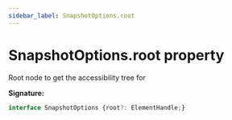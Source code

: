 ```yaml
---
sidebar_label: SnapshotOptions.root
---
```

# SnapshotOptions.root property

Root node to get the accessibility tree for

**Signature:**

```typescript
interface SnapshotOptions {root?: ElementHandle;}
```
